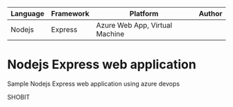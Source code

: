 | Language | Framework | Platform | Author |
| -------- | -------- |--------|--------|
| Nodejs | Express | Azure Web App, Virtual Machine| | Shobit G


# Nodejs Express web application

Sample Nodejs Express web application using azure devops

SHOBIT

